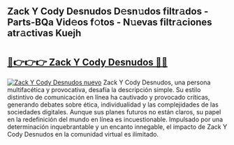 ## Zack Y Cody Desnudos D𝚎sn𝚞dos filtr𝚊dos - Parts-BQa Vid𝚎os f𝚘tos - N𝚞evas filtr𝚊ciones atr𝚊ctivas Kuejh

# <h2><a href="http://mb3ymh.tromn.icu/?c=Zack+Y+Cody+Desnudos">🔗👉👉👉 Zack Y Cody Desnudos 🔗🔗</a></h2>

[![Zack Y Cody Desnudos nuevo](https://i.imgur.com/pEAQMta.gif)](http://mb3ymh.tromn.icu/?c=Zack+Y+Cody+Desnudos)
Zack Y Cody Desnudos, una persona multifacética y provocativa, desafía la descripción simple. Su estilo distintivo de comunicación en línea ha cautivado y provocado críticas, generando debates sobre ética, individualidad y las complejidades de las sociedades digitales. Aunque sus planes futuros no están claros, su papel en la redefinición del mundo en línea es incuestionable. Impulsado por una determinación inquebrantable y un encanto innegable, el impacto de Zack Y Cody Desnudos en la comunidad virtual es ilimitado.
